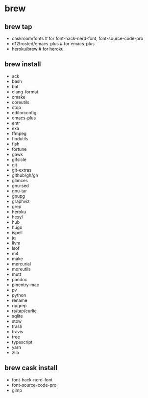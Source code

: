 # brew

## brew tap

- caskroom/fonts         # for font-hack-nerd-font, font-source-code-pro
- d12frosted/emacs-plus  # for emacs-plus
- heroku/brew            # for heroku

## brew install

- ack
- bash
- bat
- clang-format
- cmake
- coreutils
- ctop
- editorconfig
- emacs-plus
- entr
- exa
- ffmpeg
- findutils
- fish
- fortune
- gawk
- gifsicle
- git
- git-extras
- github/gh/gh
- glances
- gnu-sed
- gnu-tar
- gnupg
- graphviz
- grep
- heroku
- hexyl
- hub
- hugo
- ispell
- jq
- llvm
- lsof
- m4
- make
- mercurial
- moreutils
- mutt
- pandoc
- pinentry-mac
- pv
- python
- rename
- ripgrep
- rs/tap/curlie
- sqlite
- stow
- trash
- travis
- tree
- typescript
- yarn
- zlib

## brew cask install

- font-hack-nerd-font
- font-source-code-pro
- gimp
